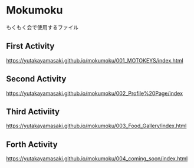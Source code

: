 # Mokumoku
もくもく会で使用するファイル

## First Activity
https://yutakayamasaki.github.io/mokumoku/001_MOTOKEYS/index.html
## Second Activity
https://yutakayamasaki.github.io/mokumoku/002_Profile%20Page/index
## Third Activiity
https://yutakayamasaki.github.io/mokumoku/003_Food_Gallery/index.html

## Forth Activity
https://yutakayamasaki.github.io/mokumoku/004_coming_soon/index.html